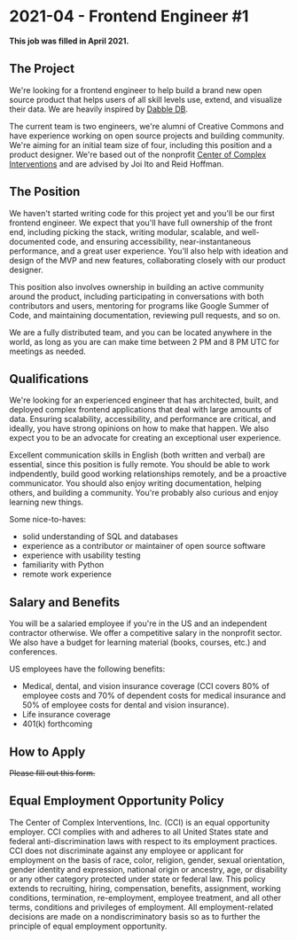 # 2021-04 - Frontend Engineer #1

**This job was filled in April 2021.**

## The Project
We're looking for a frontend engineer to help build a brand new open source product that helps users of all skill levels use, extend, and visualize their data. We are heavily inspired by [Dabble DB](https://www.youtube.com/watch?v=MCVj5RZOqwY).

The current team is two engineers, we're alumni of Creative Commons and have experience working on open source projects and building community. We're aiming for an initial team size of four, including this position and a product designer. We're based out of the nonprofit [Center of Complex Interventions](https://www.centerofci.org/) and are advised by Joi Ito and Reid Hoffman.

## The Position
We haven't started writing code for this project yet and you'll be our first frontend engineer. We expect that you'll have full ownership of the front end, including picking the stack, writing modular, scalable, and well-documented code, and ensuring accessibility, near-instantaneous performance, and a great user experience. You'll also help with ideation and design of the MVP and new features, collaborating closely with our product designer.

This position also involves ownership in building an active community around the product, including participating in conversations with both contributors and users, mentoring for programs like Google Summer of Code, and maintaining documentation, reviewing pull requests, and so on.

We are a fully distributed team, and you can be located anywhere in the world, as long as you are can make time between 2 PM and 8 PM UTC for meetings as needed.

## Qualifications
We're looking for an experienced engineer that has architected, built, and deployed complex frontend applications that deal with large amounts of data. Ensuring scalability, accessibility, and performance are critical, and ideally, you have strong opinions on how to make that happen. We also expect you to be an advocate for creating an exceptional user experience.

Excellent communication skills in English (both written and verbal) are essential, since this position is fully remote. You should be able to work indpendently, build good working relationships remotely, and be a proactive communicator. You should also enjoy writing documentation, helping others, and building a community. You're probably also curious and enjoy learning new things.

Some nice-to-haves:
- solid understanding of SQL and databases
- experience as a contributor or maintainer of open source software
- experience with usability testing
- familiarity with Python
- remote work experience

## Salary and Benefits
You will be a salaried employee if you're in the US and an independent contractor otherwise. We offer a competitive salary in the nonprofit sector. We also have a budget for learning material (books, courses, etc.) and conferences.

US employees have the following benefits:
- Medical, dental, and vision insurance coverage (CCI covers 80% of employee costs and 70% of dependent costs for medical insurance and 50% of employee costs for dental and vision insurance).
- Life insurance coverage
- 401(k) forthcoming

## How to Apply
~~Please fill out this form.~~

## Equal Employment Opportunity Policy  
The Center of Complex Interventions, Inc. (CCI) is an equal opportunity employer. CCI complies with and adheres to all United States state and federal anti-discrimination laws with respect to its employment practices. CCI does not discriminate against any employee or applicant for employment on the basis of race, color, religion, gender, sexual orientation, gender identity and expression, national origin or ancestry, age, or disability or any other category protected under state or federal law. This policy extends to recruiting, hiring, compensation, benefits, assignment, working conditions, termination, re-employment, employee treatment, and all other terms, conditions and privileges of employment. All employment-related decisions are made on a nondiscriminatory basis so as to further the principle of equal employment opportunity.
